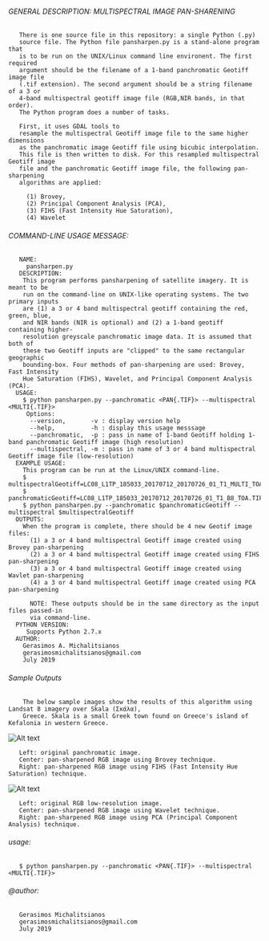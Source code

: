 ###### GENERAL DESCRIPTION: MULTISPECTRAL IMAGE PAN-SHARENING 

       There is one source file in this repository: a single Python (.py) 
       source file. The Python file pansharpen.py is a stand-alone program that 
       is to be run on the UNIX/Linux command line environent. The first required 
       argument should be the filename of a 1-band panchromatic Geotiff image file
       (.tif extension). The second argument should be a string filename of a 3 or 
       4-band multispectral geotiff image file (RGB,NIR bands, in that order).
       The Python program does a number of tasks. 
       
       First, it uses GDAL tools to 
       resample the multispectral Geotiff image file to the same higher dimensions 
       as the panchromatic image Geotiff file using bicubic interpolation. 
       This file is then written to disk. For this resampled multispectral Geotiff image
       file and the panchromatic Geotiff image file, the following pan-sharpening
       algorithms are applied:
       
         (1) Brovey, 
         (2) Principal Component Analysis (PCA),
         (3) FIHS (Fast Intensity Hue Saturation),
         (4) Wavelet
       
       
###### COMMAND-LINE USAGE MESSAGE:
       
       NAME: 
         pansharpen.py
       DESCRIPTION:
        This program performs pansharpening of satellite imagery. It is meant to be 
        run on the command-line on UNIX-like operating systems. The two primary inputs
        are (1) a 3 or 4 band multispectral geotiff containing the red, green, blue, 
        and NIR bands (NIR is optional) and (2) a 1-band geotiff containing higher-
        resolution greyscale panchromatic image data. It is assumed that both of 
        these two Geotiff inputs are "clipped" to the same rectangular geographic 
        bounding-box. Four methods of pan-sharpening are used: Brovey, Fast Intensity
        Hue Saturation (FIHS), Wavelet, and Principal Component Analysis (PCA).
      USAGE:
        $ python pansharpen.py --panchromatic <PAN{.TIF}> --multispectral <MULTI{.TIF}>
         Options: 
          --version,       -v : display version help
          --help,          -h : display this usage messsage
          --panchromatic,  -p : pass in name of 1-band Geotiff holding 1-band panchromatic Geotiff image (high resolution)
          --multispectral, -m : pass in name of 3 or 4 band multispectral Geotiff image file (low-resolution)
      EXAMPLE USAGE:
        This program can be run at the Linux/UNIX command-line.
        $ multispectralGeotiff=LC08_L1TP_185033_20170712_20170726_01_T1_MULTI_TOA_3BAND.TIF
        $ panchromaticGeotiff=LC08_L1TP_185033_20170712_20170726_01_T1_B8_TOA.TIF
        $ python pansharpen.py --panchromatic $panchromaticGeotiff --multispectral $multispectralGeotiff
      OUTPUTS: 
        When the program is complete, there should be 4 new Geotif image files: 
          (1) a 3 or 4 band multispectral Geotiff image created using Brovey pan-sharpening
          (2) a 3 or 4 band multispectral Geotiff image created using FIHS pan-sharpening
          (3) a 3 or 4 band multispectral Geotiff image created using Wavlet pan-sharpening
          (4) a 3 or 4 band multispectral Geotiff image created using PCA pan-sharpening
          
          NOTE: These outputs should be in the same directory as the input files passed-in 
          via command-line.
      PYTHON VERSION:
         Supports Python 2.7.x
      AUTHOR: 
        Gerasimos A. Michalitsianos
        gerasimosmichalitsianos@gmail.com
        July 2019
        
###### Sample Outputs
        
        The below sample images show the results of this algorithm using Landsat 8 imagery over Skala (Σκάλα), 
        Greece. Skala is a small Greek town found on Greece's island of Kefalonia in western Greece.

![Alt text](https://i.imgur.com/QYxruGN.png)

       Left: original panchromatic image.
       Center: pan-sharpened RGB image using Brovey technique.
       Right: pan-sharpened RGB image using FIHS (Fast Intensity Hue Saturation) technique.

![Alt text](https://i.imgur.com/CUJt4JK.png)

       Left: original RGB low-resolution image.
       Center: pan-sharpened RGB image using Wavelet technique.
       Right: pan-sharpened RGB image using PCA (Principal Component Analysis) technique.

###### usage: 
       $ python pansharpen.py --panchromatic <PAN{.TIF}> --multispectral <MULTI{.TIF}>

###### @author: 
       Gerasimos Michalitsianos
       gerasimosmichalitsianos@gmail.com
       July 2019
